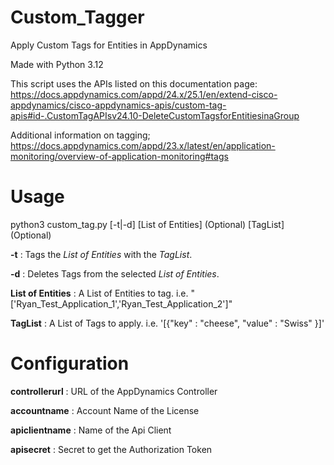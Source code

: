 # Custom_Tagger
Apply Custom Tags for Entities in AppDynamics

Made with Python 3.12

This script uses the APIs listed on this documentation page: https://docs.appdynamics.com/appd/24.x/25.1/en/extend-cisco-appdynamics/cisco-appdynamics-apis/custom-tag-apis#id-.CustomTagAPIsv24.10-DeleteCustomTagsforEntitiesinaGroup

Additional information on tagging; https://docs.appdynamics.com/appd/23.x/latest/en/application-monitoring/overview-of-application-monitoring#tags

# Usage
python3 custom_tag.py [-t|-d] [List of Entities] (Optional) [TagList] (Optional)

**-t** : Tags the *List of Entities* with the *TagList*.

**-d** : Deletes Tags from the selected *List of Entities*.

**List of Entities** : A List of Entities to tag. i.e. "['Ryan_Test_Application_1','Ryan_Test_Application_2']"

**TagList** : A List of Tags to apply. i.e. '[{"key" : "cheese", "value" : "Swiss" }]'

# Configuration
**controllerurl**  : URL of the AppDynamics Controller

**accountname**    : Account Name of the License

**apiclientname**  : Name of the Api Client

**apisecret**      : Secret to get the Authorization Token

